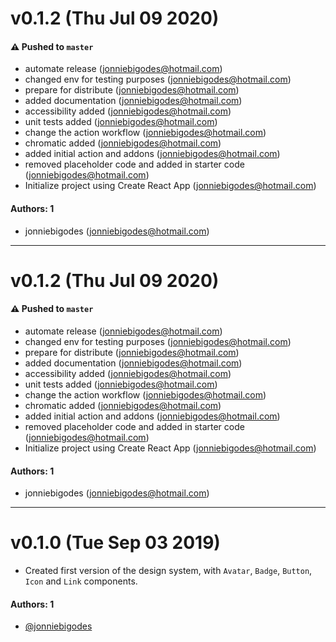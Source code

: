 # v0.1.2 (Thu Jul 09 2020)

#### ⚠️ Pushed to `master`

- automate release (jonniebigodes@hotmail.com)
- changed env for testing purposes (jonniebigodes@hotmail.com)
- prepare for distribute (jonniebigodes@hotmail.com)
- added documentation (jonniebigodes@hotmail.com)
- accessibility added (jonniebigodes@hotmail.com)
- unit tests added (jonniebigodes@hotmail.com)
- change the action workflow (jonniebigodes@hotmail.com)
- chromatic added (jonniebigodes@hotmail.com)
- added initial action and addons (jonniebigodes@hotmail.com)
- removed placeholder code and added in starter code (jonniebigodes@hotmail.com)
- Initialize project using Create React App (jonniebigodes@hotmail.com)

#### Authors: 1

- jonniebigodes (jonniebigodes@hotmail.com)

---

# v0.1.2 (Thu Jul 09 2020)

#### ⚠️ Pushed to `master`

- automate release (jonniebigodes@hotmail.com)
- changed env for testing purposes (jonniebigodes@hotmail.com)
- prepare for distribute (jonniebigodes@hotmail.com)
- added documentation (jonniebigodes@hotmail.com)
- accessibility added (jonniebigodes@hotmail.com)
- unit tests added (jonniebigodes@hotmail.com)
- change the action workflow (jonniebigodes@hotmail.com)
- chromatic added (jonniebigodes@hotmail.com)
- added initial action and addons (jonniebigodes@hotmail.com)
- removed placeholder code and added in starter code (jonniebigodes@hotmail.com)
- Initialize project using Create React App (jonniebigodes@hotmail.com)

#### Authors: 1

- jonniebigodes (jonniebigodes@hotmail.com)

---

# v0.1.0 (Tue Sep 03 2019)

- Created first version of the design system, with `Avatar`, `Badge`, `Button`, `Icon` and `Link` components.

#### Authors: 1
- [@jonniebigodes](https://github.com/jonniebigodes)
